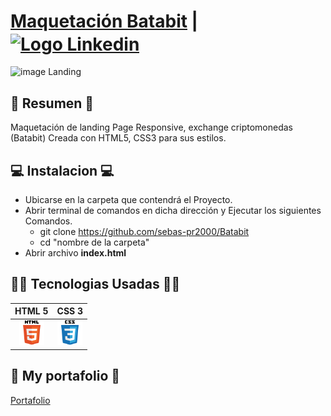 # [Maquetación Batabit](https://batabit-pi.vercel.app/) | [<img align="center" src="https://raw.githubusercontent.com/rahuldkjain/github-profile-readme-generator/master/src/images/icons/Social/linked-in-alt.svg" alt="Logo Linkedin" height="25" width="40" />](https://www.linkedin.com/in/sebastian-prado-escobar-dev/)

![image Landing](https://i.postimg.cc/kMVC2HsT/React-App-Google-Chrome-21-12-2022-12-21-27-p-m.png)

## 📜 Resumen 📜

Maquetación de landing Page Responsive, exchange criptomonedas (Batabit) Creada con HTML5, CSS3 para sus estilos.

## 💻 Instalacion 💻

-  Ubicarse en la carpeta que contendrá el Proyecto.
-  Abrir terminal de comandos en dicha dirección y Ejecutar los siguientes Comandos.
   -  git clone https://github.com/sebas-pr2000/Batabit
   -  cd "nombre de la carpeta"
-  Abrir archivo <b>index.html</b>

## 👨‍💻 Tecnologias Usadas 👨‍💻

<table>
   <thead>
      <tr>
         <th>HTML 5</th>
         <th>CSS 3</th>
      </tr>
   </thead>
   <tbody>
      <tr>
         <td align="center">
            <img
               src="https://raw.githubusercontent.com/devicons/devicon/master/icons/html5/html5-original-wordmark.svg"
               alt="html5"
               width="40"
               height="40"
            />
         </td>
         <td align="center">
            <img
               src="https://raw.githubusercontent.com/devicons/devicon/master/icons/css3/css3-original-wordmark.svg"
               alt="Material UI"
               width="40"
               height="40"
            />
         </td>
      </tr>
   </tbody>
</table>

## 💼 My portafolio 💼

[Portafolio](https://sebastian-portafolio-dev.vercel.app/)
